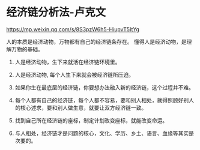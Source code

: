 # 经济链分析法-卢克文


<https://mp.weixin.qq.com/s/8S3pzW6h5-HiupvT5ItYg>

人的本质是经济动物，万物都有自己的经济链条存在。 懂得人是经济动物，是理解万物的基础。

1.  人是经济动物，生下来就活在经济链环境里。

2.  人是经济动物, 每个人生下来就会被经济链所压迫。

3.  如果你生在最底层的经济链，你要想办法融入新的经济链，这个过程并不难。

4.  每个人都有自己的经济链，每个人都不容易，要和别人相处，就得照顾好别人的核心述求，要和别人做生意，就要让双方经济链一致。

5.  找到自己所在经济链的座标，制定计划改变座标，就能改变命运。

6.  与人相处，经济链才是问题的核心，文化、学历、乡土、语言、血缘等其实是次要的。
